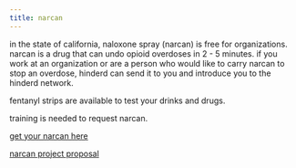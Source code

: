 ```yaml
---
title: narcan
---
```


<div class="embedsocial-forms-iframe" data-ref="6b9da8f11affda51557b5c497c4eb641ec912898" data-widget="true" data-height="auto"></div><script>(function(d, s, id){var js; if (d.getElementById(id)) {return;} js = d.createElement(s); js.id = id; js.src = "https://embedsocial.com/cdn/ef.js"; d.getElementsByTagName("head")[0].appendChild(js);}(document, "script", "EmbedSocialFormsScript"));</script>

in the state of california, naloxone spray (narcan) is free for organizations. narcan is a drug that can undo opioid overdoses in 2 - 5 minutes. if you work at an organization or are a person who would like to carry narcan to stop an overdose, hinderd can send it to you and introduce you to the hinderd network.

fentanyl strips are available to test your drinks and drugs. 

training is needed to request narcan.

[get your narcan here](./narcan/form.html)

[narcan project proposal](./narcan/proposal.html)

